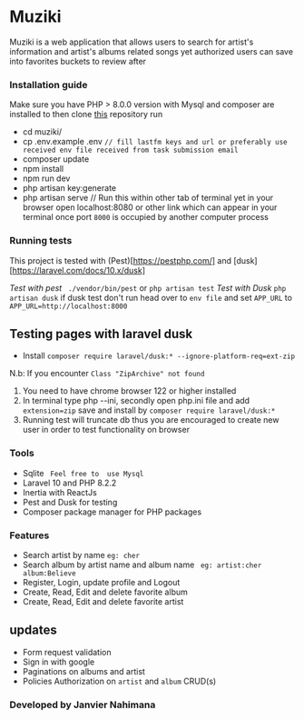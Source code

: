 # Muziki
Muziki is a web application that allows users to search for artist's information and artist's albums related songs yet  authorized users can save into favorites buckets to review after 

### Installation guide

  Make sure you have  PHP > 8.0.0 version  with Mysql and composer are installed to then clone [this](https://github.com/nahimanajz/muziki.git) repository
  run 
  - cd muziki/
  - cp .env.example .env  ``// fill lastfm keys and url or preferably use  received env file received from task submission email``
  -  composer update
  - npm install
  - npm run dev
  - php artisan key:generate
  - php artisan serve // Run this within other tab of terminal
  yet in your browser open localhost:8080 or other link which can appear in your terminal once port `8000` is occupied by another computer process

### Running tests
This project is tested with (Pest)[https://pestphp.com/] and [dusk] [https://laravel.com/docs/10.x/dusk]

  *Test with pest*
 ``` ./vendor/bin/pest``` or ``` php artisan test ```
 *Test with Dusk*
 ``` php artisan dusk ```
 if dusk test don't run  head over to ``env file`` and set `APP_URL` to ``APP_URL=http://localhost:8000``


 ## Testing pages with laravel dusk
 - Install `composer require laravel/dusk:* --ignore-platform-req=ext-zip`

 N.b: If you encounter ``Class "ZipArchive" not found ``
 1. You need to have chrome browser 122 or higher installed
 2. In terminal type php --ini, secondly open php.ini file and add `extension=zip` save and install by ` composer require laravel/dusk:* `
 3. Running test will truncate db thus you are encouraged to create new user in order to test functionality on browser

### Tools
- Sqlite  `` Feel free to  use Mysql`` 
- Laravel 10 and PHP 8.2.2
- Inertia with ReactJs
- Pest and Dusk for testing
- Composer package manager for PHP packages

### Features
- Search artist by name ``eg: cher``
- Search album by artist name and album name `` eg: artist:cher album:Believe``
- Register, Login, update profile and Logout
- Create, Read, Edit and delete favorite album
- Create, Read, Edit and delete favorite artist

## updates
- Form request validation
- Sign in with google 
- Paginations on albums and artist
- Policies Authorization on `artist` and `album` CRUD(s)

### Developed by Janvier Nahimana
